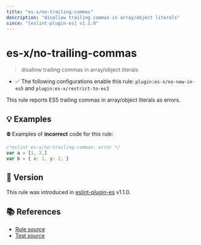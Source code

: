 ```yaml
---
title: "es-x/no-trailing-commas"
description: "disallow trailing commas in array/object literals"
since: "[eslint-plugin-es] v1.1.0"
---
```


# es-x/no-trailing-commas
> disallow trailing commas in array/object literals

- ✅ The following configurations enable this rule: `plugin:es-x/no-new-in-es5` and `plugin:es-x/restrict-to-es3`

This rule reports ES5 trailing commas in array/object literals as errors.

## 💡 Examples

⛔ Examples of **incorrect** code for this rule:

<eslint-playground type="bad">

```js
/*eslint es-x/no-trailing-commas: error */
var a = [1, 2,]
var b = { x: 1, y: 2, }
```

</eslint-playground>

## 🚀 Version

This rule was introduced in [eslint-plugin-es] v1.1.0.

[eslint-plugin-es]: https://github.com/mysticatea/eslint-plugin-es

## 📚 References

- [Rule source](https://github.com/ota-meshi/eslint-plugin-es-x/blob/master/lib/rules/no-trailing-commas.js)
- [Test source](https://github.com/ota-meshi/eslint-plugin-es-x/blob/master/tests/lib/rules/no-trailing-commas.js)
